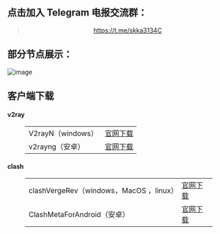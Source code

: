 <h2>点击加入 Telegram 电报交流群：</h2>
<blockquote>
<p style="text-align: center;"><a href="点击加入 Telegram 电报交流群">https://t.me/skka3134C</a></p>
</blockquote> 
<h2>部分节点展示：</h2>

![image](https://github.com/user-attachments/assets/a57443de-5ceb-497d-ba85-135f1b8c59a6)



<h2>客户端下载</h2>
<h4>v2ray</h4>
<figure class="wp-block-table alignwide is-style-stripes"><table><tbody><tr><td>V2rayN（windows）</td><td><a href="https://github.com/2dust/v2rayN/releases" target="_blank" rel="noreferrer noopener">官网下载<tr><td>v2rayng（安卓）</td><td><a href="https://github.com/2dust/v2rayNG/releases" target="_blank" rel="noreferrer noopener">官网下载</a></td></tr></tbody></table></figure>
<h4>clash</h4>
<figure class="wp-block-table alignwide is-style-stripes"><table><tbody><tr><td>clashVergeRev（windows，MacOS ，linux）</td><td><a href="https://github.com/clash-verge-rev/clash-verge-rev/releases" target="_blank" rel="noreferrer noopener">官网下载<tr><td>ClashMetaForAndroid（安卓）</td><td><a href="https://github.com/MetaCubeX/ClashMetaForAndroid/releases" target="_blank" rel="noreferrer noopener">官网下载</a></td></tr></tbody></table></figure>
